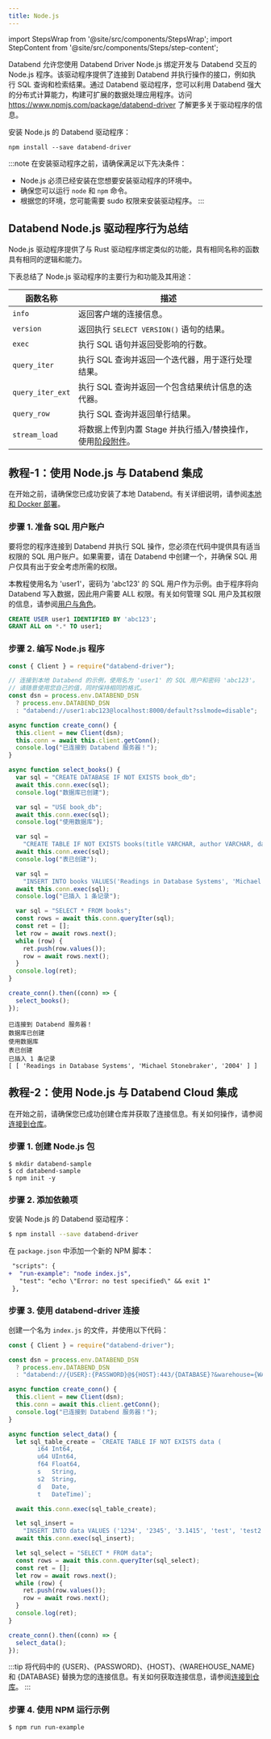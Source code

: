 ```yaml
---
title: Node.js
---
```


import StepsWrap from '@site/src/components/StepsWrap';
import StepContent from '@site/src/components/Steps/step-content';

Databend 允许您使用 Databend Driver Node.js 绑定开发与 Databend 交互的 Node.js 程序。该驱动程序提供了连接到 Databend 并执行操作的接口，例如执行 SQL 查询和检索结果。通过 Databend 驱动程序，您可以利用 Databend 强大的分布式计算能力，构建可扩展的数据处理应用程序。访问 https://www.npmjs.com/package/databend-driver 了解更多关于驱动程序的信息。

安装 Node.js 的 Databend 驱动程序：

```shell
npm install --save databend-driver
```

:::note
在安装驱动程序之前，请确保满足以下先决条件：

- Node.js 必须已经安装在您想要安装驱动程序的环境中。
- 确保您可以运行 `node` 和 `npm` 命令。
- 根据您的环境，您可能需要 sudo 权限来安装驱动程序。
:::

## Databend Node.js 驱动程序行为总结

Node.js 驱动程序提供了与 Rust 驱动程序绑定类似的功能，具有相同名称的函数具有相同的逻辑和能力。

下表总结了 Node.js 驱动程序的主要行为和功能及其用途：

| 函数名称         | 描述                                                                                                                         |
| --------------- | --------------------------------------------------------------------------------------------------------------------------- |
| `info`          | 返回客户端的连接信息。                                                                                                       |
| `version`       | 返回执行 `SELECT VERSION()` 语句的结果。                                                                                    |
| `exec`          | 执行 SQL 语句并返回受影响的行数。                                                                                          |
| `query_iter`    | 执行 SQL 查询并返回一个迭代器，用于逐行处理结果。                                                                           |
| `query_iter_ext`| 执行 SQL 查询并返回一个包含结果统计信息的迭代器。                                                                           |
| `query_row`     | 执行 SQL 查询并返回单行结果。                                                                                               |
| `stream_load`   | 将数据上传到内置 Stage 并执行插入/替换操作，使用[阶段附件](/developer/apis/http#stage-attachment)。                        |

## 教程-1：使用 Node.js 与 Databend 集成

在开始之前，请确保您已成功安装了本地 Databend。有关详细说明，请参阅[本地和 Docker 部署](/guides/deploy/deploying-local)。

### 步骤 1. 准备 SQL 用户账户

要将您的程序连接到 Databend 并执行 SQL 操作，您必须在代码中提供具有适当权限的 SQL 用户账户。如果需要，请在 Databend 中创建一个，并确保 SQL 用户仅具有出于安全考虑所需的权限。

本教程使用名为 'user1'，密码为 'abc123' 的 SQL 用户作为示例。由于程序将向 Databend 写入数据，因此用户需要 ALL 权限。有关如何管理 SQL 用户及其权限的信息，请参阅[用户与角色](/sql/sql-commands/ddl/user/)。

```sql
CREATE USER user1 IDENTIFIED BY 'abc123';
GRANT ALL on *.* TO user1;
```

### 步骤 2. 编写 Node.js 程序

<StepsWrap>

<StepContent number="1" title="将以下代码复制并粘贴到名为 databend.js 的文件中：">

```js title='databend.js'
const { Client } = require("databend-driver");

// 连接到本地 Databend 的示例，使用名为 'user1' 的 SQL 用户和密码 'abc123'。
// 请随意使用您自己的值，同时保持相同的格式。
const dsn = process.env.DATABEND_DSN
  ? process.env.DATABEND_DSN
  : "databend://user1:abc123@localhost:8000/default?sslmode=disable";

async function create_conn() {
  this.client = new Client(dsn);
  this.conn = await this.client.getConn();
  console.log("已连接到 Databend 服务器！");
}

async function select_books() {
  var sql = "CREATE DATABASE IF NOT EXISTS book_db";
  await this.conn.exec(sql);
  console.log("数据库已创建");

  var sql = "USE book_db";
  await this.conn.exec(sql);
  console.log("使用数据库");

  var sql =
    "CREATE TABLE IF NOT EXISTS books(title VARCHAR, author VARCHAR, date VARCHAR)";
  await this.conn.exec(sql);
  console.log("表已创建");

  var sql =
    "INSERT INTO books VALUES('Readings in Database Systems', 'Michael Stonebraker', '2004')";
  await this.conn.exec(sql);
  console.log("已插入 1 条记录");

  var sql = "SELECT * FROM books";
  const rows = await this.conn.queryIter(sql);
  const ret = [];
  let row = await rows.next();
  while (row) {
    ret.push(row.values());
    row = await rows.next();
  }
  console.log(ret);
}

create_conn().then((conn) => {
  select_books();
});
```

</StepContent>

<StepContent number="2" title="运行 node databend.js">

```text
已连接到 Databend 服务器！
数据库已创建
使用数据库
表已创建
已插入 1 条记录
[ [ 'Readings in Database Systems', 'Michael Stonebraker', '2004' ] ]
```

</StepContent>

</StepsWrap>

## 教程-2：使用 Node.js 与 Databend Cloud 集成

在开始之前，请确保您已成功创建仓库并获取了连接信息。有关如何操作，请参阅[连接到仓库](/guides/cloud/using-databend-cloud/warehouses#connecting)。

### 步骤 1. 创建 Node.js 包

```shell
$ mkdir databend-sample
$ cd databend-sample
$ npm init -y
```

### 步骤 2. 添加依赖项

安装 Node.js 的 Databend 驱动程序：

```bash
$ npm install --save databend-driver
```

在 `package.json` 中添加一个新的 NPM 脚本：

```diff
 "scripts": {
+  "run-example": "node index.js",
   "test": "echo \"Error: no test specified\" && exit 1"
 },
```

### 步骤 3. 使用 databend-driver 连接

创建一个名为 `index.js` 的文件，并使用以下代码：

```javascript
const { Client } = require("databend-driver");

const dsn = process.env.DATABEND_DSN
  ? process.env.DATABEND_DSN
  : "databend://{USER}:{PASSWORD}@${HOST}:443/{DATABASE}?&warehouse={WAREHOUSE_NAME}"; 

async function create_conn() {
  this.client = new Client(dsn);
  this.conn = await this.client.getConn();
  console.log("已连接到 Databend 服务器！");
}

async function select_data() {
  let sql_table_create = `CREATE TABLE IF NOT EXISTS data (
		i64 Int64,
		u64 UInt64,
		f64 Float64,
		s   String,
		s2  String,
		d   Date,
		t   DateTime)`;

  await this.conn.exec(sql_table_create);

  let sql_insert =
    "INSERT INTO data VALUES ('1234', '2345', '3.1415', 'test', 'test2', '2021-01-01', '2021-01-01 00:00:00');";
  await this.conn.exec(sql_insert);

  let sql_select = "SELECT * FROM data";
  const rows = await this.conn.queryIter(sql_select);
  const ret = [];
  let row = await rows.next();
  while (row) {
    ret.push(row.values());
    row = await rows.next();
  }
  console.log(ret);
}

create_conn().then((conn) => {
  select_data();
});
```

:::tip
将代码中的 {USER}、{PASSWORD}、{HOST}、{WAREHOUSE_NAME} 和 {DATABASE} 替换为您的连接信息。有关如何获取连接信息，请参阅[连接到仓库](/guides/cloud/using-databend-cloud/warehouses#connecting)。
:::

### 步骤 4. 使用 NPM 运行示例

```shell
$ npm run run-example
```
